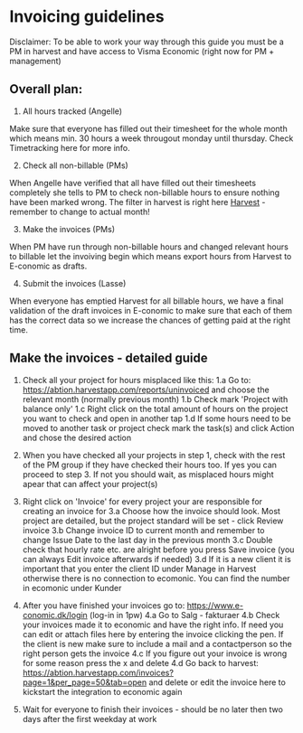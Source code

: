 # Invoicing guidelines 

Disclaimer: To be able to work your way through this guide you must be a PM in harvest and have access to Visma Economic (right now for PM + management)

## Overall plan:

1. All hours tracked (Angelle)
 
Make sure that everyone has filled out their timesheet for the whole month which means min. 30 hours a week througout monday until thursday. Check Timetracking here for more info.

2. Check all non-billable (PMs)

When Angelle have verified that all have filled out their timesheets completely she tells to PM to check non-billable hours to ensure nothing have been marked wrong. The filter in harvest is right here [Harvest](https://abtion.harvestapp.com/reports/detailed?utf8=%E2%9C%93&group=projects&billable=no&roles%5B%5D=478328&roles%5B%5D=474751&roles%5B%5D=638560&roles%5B%5D=478324&roles%5B%5D=665565&roles%5B%5D=478326) - remember to change to actual month!

3. Make the invoices (PMs)

When PM have run through non-billable hours and changed relevant hours to billable let the invoiving begin which means export hours from Harvest to E-conomic as drafts.

4. Submit the invoices (Lasse)

When everyone has emptied Harvest for all billable hours, we have a final validation of the draft invoices in E-conomic to make sure that each of them has the correct data so we increase the chances of getting paid at the right time.

## Make the invoices - detailed guide

1. Check all your project for hours misplaced like this: 
1.a Go to: https://abtion.harvestapp.com/reports/uninvoiced and choose the relevant month (normally previous month)
1.b Check mark 'Project with balance only' 
1.c Right click on the total amount of hours on the project you want to check and open in another tap
1.d If some hours need to be moved to another task or project check mark the task(s) and click Action and chose the desired action

2. When you have checked all your projects in step 1, check with the rest of the PM group if they have checked their hours too. If yes you can proceed to step 3. If not you should wait, as misplaced hours might apear that can affect your project(s)

3. Right click on 'Invoice' for every project your are responsible for creating an invoice for
3.a Choose how the invoice should look. Most project are detailed, but the project standard will be set - click Review invoice
3.b Change invoice ID to current month and remember to change Issue Date to the last day in the previous month
3.c Double check that hourly rate etc. are alright before you press Save invoice (you can always Edit invoice afterwards if needed)
3.d If it is a new client it is important that you enter the client ID under Manage in Harvest otherwise there is no connection to ecomonic. You can find the number in ecomonic under Kunder

4. After you have finished your invoices go to: https://www.e-conomic.dk/login (log-in in 1pw)
4.a Go to Salg - fakturaer
4.b Check your invoices made it to economic and have the right info. If need you can edit or attach files here by entering the invoice clicking the pen. If the client is new make sure to include a mail and a contactperson so the right person gets the invoice
4.c If you figure out your invoice is wrong for some reason press the x and delete
4.d Go back to harvest: https://abtion.harvestapp.com/invoices?page=1&per_page=50&tab=open and delete or edit the invoice here to kickstart the integration to economic again

5. Wait for everyone to finish their invoices - should be no later then two days after the first weekday at work
